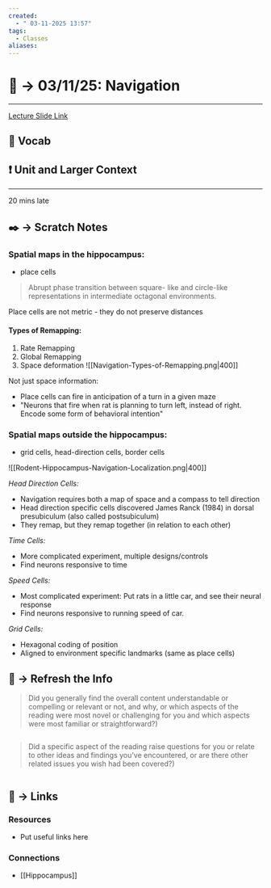 ```yaml
---
created:
  - " 03-11-2025 13:57"
tags:
  - Classes
aliases:
---
```


# 📗 ->  03/11/25: Navigation
---
[Lecture Slide Link](https://canvas.ucdavis.edu/courses/948282/files/26917477?module_item_id=2208131)

## 🎤 Vocab



## ❗ Unit and Larger Context


---
20 mins late




## ✒️ -> Scratch Notes
### Spatial maps in the hippocampus: 
- place cells

> Abrupt phase transition between square-
like and circle-like representations in
intermediate octagonal environments.

Place cells are not metric - they do not preserve distances

#### Types of Remapping:
1) Rate Remapping 
2) Global Remapping
3) Space deformation
![[Navigation-Types-of-Remapping.png|400]]


Not just space information:
- Place cells can fire in anticipation of a turn in a given maze
- "Neurons that fire when rat is planning to turn left, instead of right. Encode some form of behavioral intention"

### Spatial maps outside the hippocampus:
- grid cells, head-direction cells, border cells

![[Rodent-Hippocampus-Navigation-Localization.png|400]]

*Head Direction Cells:*
- Navigation requires both a map of space and a compass to tell direction
- Head direction specific cells discovered James Ranck (1984) in dorsal presubiculum (also called postsubiculum)
- They remap, but they remap together (in relation to each other)

*Time Cells:*
- More complicated experiment, multiple designs/controls
- Find neurons responsive to time

*Speed Cells:*
- Most complicated experiment: Put rats in a little car, and see their neural response
- Find neurons responsive to running speed of car.

*Grid Cells:*
- Hexagonal coding of position
- Aligned to environment specific landmarks (same as place cells)

## 🧪 -> Refresh the Info
> Did you generally find the overall content understandable or compelling or relevant or not, and why, or which aspects of the reading were most novel or challenging for you and which aspects were most familiar or straightforward?)  
```

```

> Did a specific aspect of the reading raise questions for you or relate to other ideas and findings you’ve encountered, or are there other related issues you wish had been covered?)
```

```




## 🔗 -> Links
### Resources
- Put useful links here


### Connections
- [[Hippocampus]]

